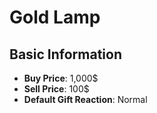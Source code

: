 # Gold Lamp

## Basic Information

- **Buy Price**: 1,000$
- **Sell Price**: 100$
- **Default Gift Reaction**: Normal